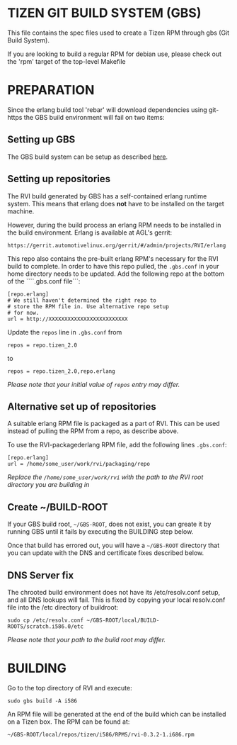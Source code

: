 # TIZEN GIT BUILD SYSTEM (GBS) 

This file contains the spec files used to create a Tizen RPM through
gbs (Git Build System).

If you are looking to build a regular RPM for debian use, please check out the 
'rpm' target of the top-level Makefile

# PREPARATION
Since the erlang build tool 'rebar' will download dependencies using
git-https the GBS build environment will fail on two items:

## Setting up GBS 
The GBS build system can be setup as described
[here](https://source.tizen.org/documentation/reference/git-build-system).



## Setting up repositories

The RVI build generated by GBS has a self-contained erlang runtime
system. This means that erlang does **not** have to be installed on
the target machine.

However, during the build process an erlang RPM needs to be installed
in the build environment.  Erlang is available at AGL's gerrit:

    https://gerrit.automotivelinux.org/gerrit/#/admin/projects/RVI/erlang

This repo also contains the pre-built erlang RPM's necessary for the
RVI build to complete. In order to have this repo pulled, the ```.gbs.conf```
in your home directory needs to be updated.
Add the following repo at the bottom of the ````.gbs.conf file```:

    [repo.erlang]
	# We still haven't determined the right repo to 
	# store the RPM file in. Use alternative repo setup
	# for now.
    url = http://XXXXXXXXXXXXXXXXXXXXXXXXX
	
Update the ```repos``` line in ```.gbs.conf``` from

    repos = repo.tizen_2.0

to

    repos = repo.tizen_2.0,repo.erlang

*Please note that your initial value of ```repos``` entry may differ.*

## Alternative set up of repositories 

A suitable erlang RPM file is packaged as a part of RVI. This can be
used instead of pulling the RPM from a repo, as describe above.

To use the RVI-packagederlang RPM file, add the following lines
```.gbs.conf```:

    [repo.erlang]
    url = /home/some_user/work/rvi/packaging/repo

*Replace the ```/home/some_user/work/rvi``` with the path to the RVI
 root directory you are building in*


## Create ~/BUILD-ROOT
If your GBS build root, ```~/GBS-ROOT```, does not exist,
you can greate it by running GBS until it fails by executing the BUILDING
step below. 

Once that build has errored out, you will have a ```~/GBS-ROOT```
directory that you can update with the DNS and certificate fixes
described below.


## DNS Server fix
The chrooted build environment does not have its /etc/resolv.conf
setup, and all DNS lookups will fail.  This is fixed by copying your local
resolv.conf file into the /etc directory of buildroot:

    sudo cp /etc/resolv.conf ~/GBS-ROOT/local/BUILD-ROOTS/scratch.i586.0/etc

*Please note that your path to the build root may differ.*

# BUILDING
Go to the top directory of RVI and execute:

    sudo gbs build -A i586

An RPM file will be generated at the end of the build which can be
installed on a Tizen box. The RPM can be found at:

    ~/GBS-ROOT/local/repos/tizen/i586/RPMS/rvi-0.3.2-1.i686.rpm





